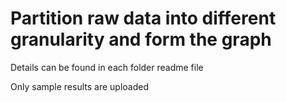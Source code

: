 # Partition raw data into different granularity and form the graph

Details can be found in each folder readme file

Only sample results are uploaded
